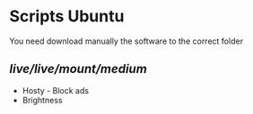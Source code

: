 # Scripts Ubuntu

You need download manually the software to the correct folder

## *live/live/mount/medium*

* Hosty - Block ads
* Brightness
